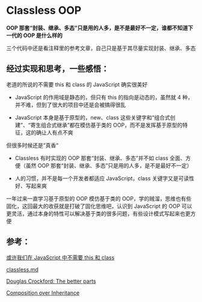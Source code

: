 # Classless OOP

**OOP 那套“封装、继承、多态”只是用的人多，是不是最好不一定，谁都不知道下一代的 OOP 是什么样的**

三个代码中还是看注释里的参考文章，自己只是基于其尽量实现封装、继承、多态

## 经过实现和思考，一些感悟：

老道的所说的不需要 this 和 class 的 JavaScript 确实很美好

* JavaScript 的作用域是静态的，但只有 this 的指向是动态的，虽然就 4 种，并不难，但到了很大的项目中还是会被搞得很乱

* JavaScript 本身是基于原型的，new、class 这些关键字和“组合式创建”、“寄生组合式继承”都在模仿基于类的 OOP，而不是发挥基于原型的特征，这的确让人有点不爽

但很多时候还是“真香“

* Classless 有时实现的 OOP 那套“封装、继承、多态”并不如 class 全面、方便（虽然 OOP 那套“封装、继承、多态”只是用的人多，是不是最好不一定）

* 人的习惯，并不是每一个开发者都适应 JavaScript，class 关键字又是可读性好、写起来爽

一年过来一直学习基于原型的 OOP 模仿基于类的 OOP，学的贼溜，思维也有些固化，这回最大的收获就是打破了固化思维吧，认识到 JavaScript 的 OOP 可以更灵活，通过本身的特性可以解决基于类的很多问题，有些设计模式写起来也更方便

## 参考：

[或许我们在 JavaScript 中不需要 this 和 class](https://zhuanlan.zhihu.com/p/59917327)

[classless.md](https://gist.github.com/mpj/17d8d73275bca303e8d2)

[Douglas Crockford: The better parts](https://vimeo.com/97419177)

[Composition over Inheritance](https://medium.com/humans-create-software/composition-over-inheritance-cb6f88070205)
